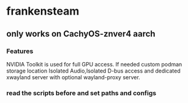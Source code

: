 # frankensteam
## only works on CachyOS-znver4 aarch
### Features
NVIDIA Toolkit is used for full GPU access.
If needed custom podman storage location
Isolated Audio,Isolated D-bus access and dedicated xwayland server with optional wayland-proxy server.

### read the scripts before and set paths and configs

